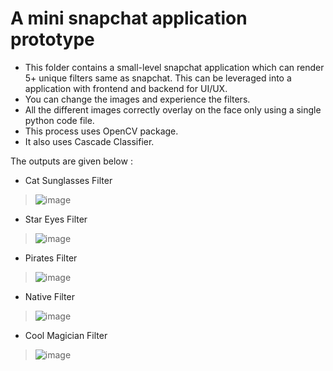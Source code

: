 # A mini snapchat application prototype

* This folder contains a small-level snapchat application which can render 5+ unique filters same as snapchat. This can be leveraged into a application with frontend and backend for UI/UX.
* You can change the images and experience the filters. 
* All the different images correctly overlay on the face only using a single python code file. 
* This process uses OpenCV package.
* It also uses Cascade Classifier. 

The outputs are given below : 

* Cat Sunglasses Filter
> ![image](https://user-images.githubusercontent.com/69035013/196049288-d2726439-1501-44fc-bc32-a6b3c3e295d6.png)

* Star Eyes Filter
>![image](https://user-images.githubusercontent.com/69035013/196049341-a493b68c-2ea5-49d9-8efa-350325c04f4f.png)

* Pirates Filter
> ![image](https://user-images.githubusercontent.com/69035013/196049379-a58b1f44-62c1-4ca6-899b-96c3d4393878.png)

* Native Filter
> ![image](https://user-images.githubusercontent.com/69035013/196049434-7a9d6420-4ccd-4454-98a4-28a84c42e1ed.png)

* Cool Magician Filter
> ![image](https://user-images.githubusercontent.com/69035013/196049477-518952fd-30f3-4293-8f92-e52affd66de6.png)
